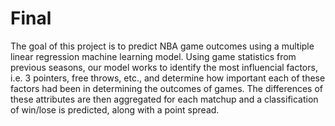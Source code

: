 # Final

The goal of this project is to predict NBA game outcomes using a multiple linear regression machine learning model. Using game statistics from previous seasons, our model works to identify the most influencial factors, i.e. 3 pointers, free throws, etc., and determine how important each of these factors had been in determining the outcomes of games. The differences of these attributes are then aggregated for each matchup and a classification of win/lose is predicted, along with a point spread. 

